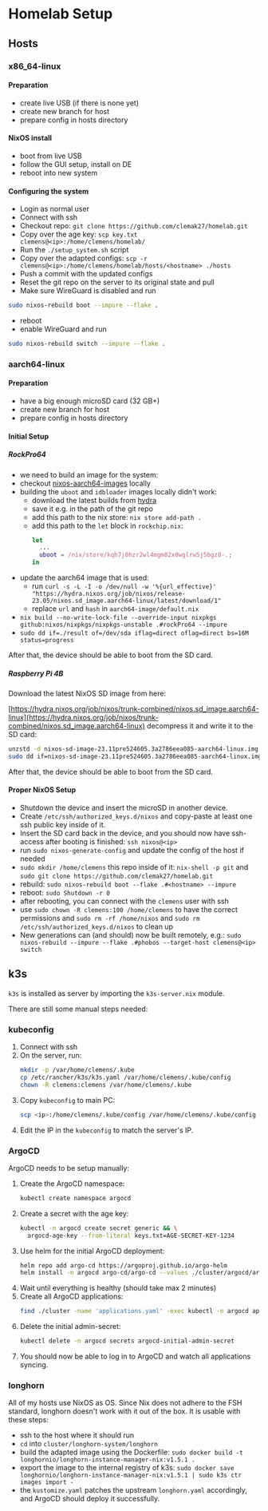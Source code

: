 # Homelab Setup

## Hosts

### x86_64-linux

#### Preparation

- create live USB (if there is none yet)
- create new branch for host
- prepare config in hosts directory

#### NixOS install

- boot from live USB
- follow the GUI setup, install on DE
- reboot into new system

#### Configuring the system

- Login as normal user
- Connect with ssh
- Checkout repo: `git clone https://github.com/clemak27/homelab.git`
- Copy over the age key: `scp key.txt clemens@<ip>:/home/clemens/homelab/`
- Run the `./setup_system.sh` script
- Copy over the adapted configs:
  `scp -r clemens@<ip>:/home/clemens/homelab/hosts/<hostname> ./hosts`
- Push a commit with the updated configs
- Reset the git repo on the server to its original state and pull
- Make sure WireGuard is disabled and run

```sh
sudo nixos-rebuild boot --impure --flake .
```

- reboot
- enable WireGuard and run

```sh
sudo nixos-rebuild switch --impure --flake .
```

### aarch64-linux

<!-- markdownlint-disable-next-line -->
#### Preparation

- have a big enough microSD card (32 GB+)
- create new branch for host
- prepare config in hosts directory

#### Initial Setup

<!-- markdownlint-capture -->
<!-- markdownlint-disable MD031 -->

##### RockPro64

- we need to build an image for the system:
- checkout [nixos-aarch64-images](https://github.com/Mic92/nixos-aarch64-images)
  locally
- building the `uboot` and `idbloader` images locally didn't work:
  - download the latest builds from
    [hydra](https://hydra.nixos.org/job/nixpkgs/trunk/ubootRockPro64.aarch64-linux)
  - save it e.g. in the path of the git repo
  - add this path to the nix store: `nix store add-path .`
  - add this path to the `let` block in `rockchip.nix`:
    ```nix
    let
      ...
      uboot = /nix/store/kqh7j0hzr2wl4mgm82x0wglrw5j5bgz8-.;
    in
    ```
- update the aarch64 image that is used:
  - run
    `curl -s -L -I -o /dev/null -w '%{url_effective}' "https://hydra.nixos.org/job/nixos/release-23.05/nixos.sd_image.aarch64-linux/latest/download/1"`
  - replace `url` and `hash` in `aarch64-image/default.nix`
  <!-- markdownlint-disable-next-line -->
- `nix build --no-write-lock-file --override-input nixpkgs github:nixos/nixpkgs/nixpkgs-unstable .#rockPro64 --impure`
- `sudo dd if=./result of=/dev/sda iflag=direct oflag=direct bs=16M status=progress`

After that, the device should be able to boot from the SD card.

##### Raspberry Pi 4B

Download the latest NixOS SD image from here:

[https://hydra.nixos.org/job/nixos/trunk-combined/nixos.sd_image.aarch64-linux](https://hydra.nixos.org/job/nixos/trunk-combined/nixos.sd_image.aarch64-linux)
decompress it and write it to the SD card:

```sh
unzstd -d nixos-sd-image-23.11pre524605.3a2786eea085-aarch64-linux.img.zst
sudo dd if=nixos-sd-image-23.11pre524605.3a2786eea085-aarch64-linux.img of=/dev/sdX bs=4096 conv=fsync status=progress
```

After that, the device should be able to boot from the SD card.

#### Proper NixOS Setup

- Shutdown the device and insert the microSD in another device.
- Create `/etc/ssh/authorized_keys.d/nixos` and copy-paste at least one ssh
  public key inside of it.
- Insert the SD card back in the device, and you should now have ssh-access
  after booting is finished: `ssh nixos@<ip>`
- run `sudo nixos-generate-config` and update the config of the host if needed
- `sudo mkdir /home/clemens` this repo inside of it: `nix-shell -p git` and
  `sudo git clone https://github.com/clemak27/homelab.git`
- rebuild: `sudo nixos-rebuild boot --flake .#<hostname> --impure`
- reboot: `sudo Shutdown -r 0`
- after rebooting, you can connect with the `clemens` user with ssh
- use `sudo chown -R clemens:100 /home/clemens` to have the correct permissions
  and `sudo rm -rf /home/nixos` and `sudo rm /etc/ssh/authorized_keys.d/nixos`
  to clean up
- New generations can (and should) now be built remotely, e.g.:
  <!-- markdownlint-disable-next-line -->
  `sudo nixos-rebuild --impure --flake .#phobos --target-host clemens@<ip> switch`

## k3s

`k3s` is installed as server by importing the `k3s-server.nix` module.

There are still some manual steps needed:

### kubeconfig

<!-- markdownlint-capture -->
<!-- markdownlint-disable MD031 -->

1. Connect with ssh
2. On the server, run:
   ```sh
   mkdir -p /var/home/clemens/.kube
   cp /etc/rancher/k3s/k3s.yaml /var/home/clemens/.kube/config
   chown -R clemens:clemens /var/home/clemens/.kube
   ```
3. Copy `kubeconfig` to main PC:
   ```sh
   scp <ip>:/home/clemens/.kube/config /var/home/clemens/.kube/config
   ```
4. Edit the IP in the `kubeconfig` to match the server's IP.
<!-- markdownlint-restore -->

### ArgoCD

ArgoCD needs to be setup manually:

<!-- markdownlint-capture -->
<!-- markdownlint-disable MD031 -->

1. Create the ArgoCD namespace:
   ```sh
   kubectl create namespace argocd
   ```
2. Create a secret with the age key:
   ```sh
   kubectl -n argocd create secret generic && \
     argocd-age-key --from-literal keys.txt=AGE-SECRET-KEY-1234
   ```
3. Use helm for the initial ArgoCD deployment:
   ```sh
   helm repo add argo-cd https://argoproj.github.io/argo-helm
   helm install -n argocd argo-cd/argo-cd --values ./cluster/argocd/argocd/values.yaml
   ```
4. Wait until everything is healthy (should take max 2 minutes)
5. Create all ArgoCD applications:
   <!-- markdownlint-disable-next-line -->
   ```sh
   find ./cluster -name 'applications.yaml' -exec kubectl -n argocd apply -f {} \;
   ```
6. Delete the initial admin-secret:
   ```sh
   kubectl delete -n argocd secrets argocd-initial-admin-secret
   ```
7. You should now be able to log in to ArgoCD and watch all applications
syncing.
<!-- markdownlint-restore -->

### longhorn

All of my hosts use NixOS as OS. Since Nix does not adhere to the FSH standard,
longhorn doesn't work with it out of the box. It is usable with these steps:

- ssh to the host where it should run
- `cd` into `cluster/longhorn-system/longhorn`
- build the adapted image using the Dockerfile:
  `sudo docker build -t longhornio/longhorn-instance-manager-nix:v1.5.1 .`
- export the image to the internal registry of k3s:
  <!-- markdownlint-disable-next-line MD013 -->
  `sudo docker save longhornio/longhorn-instance-manager-nix:v1.5.1 | sudo k3s ctr images import -`
- the `kustomize.yaml` patches the upstream `longhorn.yaml` accordingly, and
  ArgoCD should deploy it successfully.
